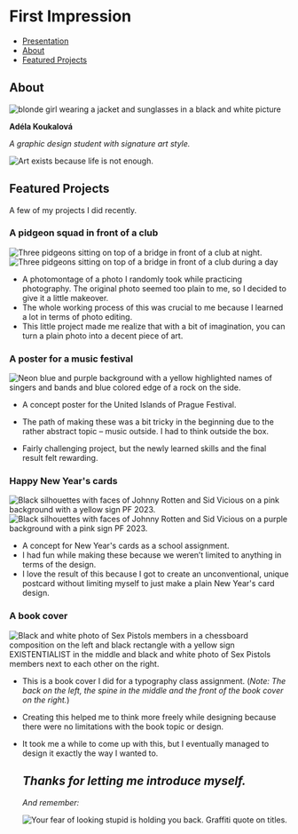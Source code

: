 # First Impression


- [Presentation](Koukalova-draft-first-impression-2023.pdf)
- [About](#about)
- [Featured Projects](#featured-projects)

## About


![blonde girl wearing a jacket and sunglasses in a black and white picture](Koukalova-headshot.jpg)

**Adéla Koukalová**

*A graphic design student with signature art style.*

![Art exists because life is not enough.](art-exists-because-quote.jpg)


## Featured Projects

A few of my projects I did recently.





### A pidgeon squad in front of a club


![Three pidgeons sitting on top of a bridge in front of a club at night.](A-pidgeon-squad-original.jpg)
![Three pidgeons sitting on top of a bridge in front of a club during a day](A-pidgeon-squad.jpg)


- A photomontage of a photo I randomly took while practicing photography. The original photo seemed too plain to me, so I decided to give it a little makeover.
- The whole working process of this was crucial to me because I learned a lot in terms of photo editing. 
- This little project made me realize that with a bit of imagination, you can turn a plain photo into a decent piece of art.




### A poster for a music festival


![Neon blue and purple background with a yellow highlighted names of singers and bands and blue colored edge of a rock on the side.](music-festival-poster.jpg)

- A concept poster for the United Islands of Prague Festival.

- The path of making these was a bit tricky in the beginning due to the rather abstract topic – music outside. I had to think outside the box.

- Fairly challenging project, but the newly learned skills and the final result felt rewarding.




### Happy New Year's cards 


![Black silhouettes with faces of Johnny Rotten and Sid Vicious on a pink background with a yellow sign PF 2023.](xmas-postcard-1.jpg)
![Black silhouettes with faces of Johnny Rotten and Sid Vicious on a purple background with a pink sign PF 2023.](xmas-postcard-2.jpg)

- A concept for New Year's cards as a school assignment.
- I had fun while making these because we weren’t limited to anything in terms of the design. 
- I love the result of this because I got to create an unconventional, unique postcard without limiting myself to just make a plain New Year's card design. 




### A book cover 


![Black and white photo of Sex Pistols members in a chessboard composition on the left and black rectangle with a yellow sign EXISTENTIALIST in the middle and black and white photo of Sex Pistols members next to each other on the right.](book-cover-concept.jpg)

- This is a book cover I did for a typography class assignment. (*Note: The back on the left, the spine in the middle and the front of the book cover on the right.*)
- Creating this helped me to think more freely while designing because there were no limitations with the book topic or design. 
- It took me a while to come up with this, but I eventually managed to design it exactly the way I wanted to.



  ## *Thanks for letting me introduce myself.*



  *And remember:*

  ![Your fear of looking stupid is holding you back. Graffiti quote on titles.](your-fear-of-looking-quote.jpg) 


